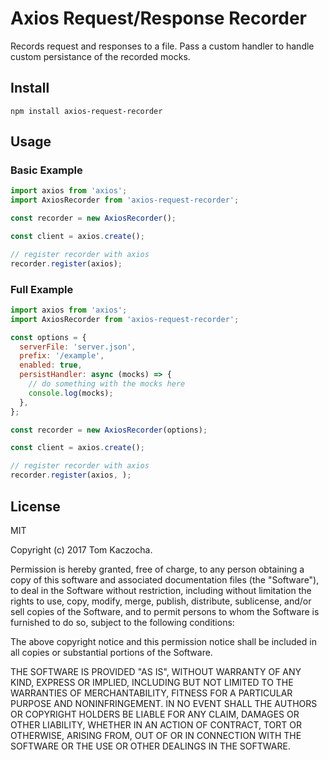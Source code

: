 # Axios Request/Response Recorder

Records request and responses to a file. Pass a custom handler to handle custom persistance of the recorded mocks.

## Install

```shell
npm install axios-request-recorder
```

## Usage

### Basic Example

```javascript
import axios from 'axios';
import AxiosRecorder from 'axios-request-recorder';

const recorder = new AxiosRecorder();

const client = axios.create();

// register recorder with axios
recorder.register(axios);
```

### Full Example

```javascript
import axios from 'axios';
import AxiosRecorder from 'axios-request-recorder';

const options = {
  serverFile: 'server.json',
  prefix: '/example',
  enabled: true,
  persistHandler: async (mocks) => {
    // do something with the mocks here
    console.log(mocks);
  },
};

const recorder = new AxiosRecorder(options);

const client = axios.create();

// register recorder with axios
recorder.register(axios, );
```

## License

MIT

Copyright (c) 2017 Tom Kaczocha.

Permission is hereby granted, free of charge, to any person obtaining a copy
of this software and associated documentation files (the "Software"), to deal
in the Software without restriction, including without limitation the rights
to use, copy, modify, merge, publish, distribute, sublicense, and/or sell
copies of the Software, and to permit persons to whom the Software is
furnished to do so, subject to the following conditions:

The above copyright notice and this permission notice shall be included in
all copies or substantial portions of the Software.

THE SOFTWARE IS PROVIDED "AS IS", WITHOUT WARRANTY OF ANY KIND, EXPRESS OR
IMPLIED, INCLUDING BUT NOT LIMITED TO THE WARRANTIES OF MERCHANTABILITY,
FITNESS FOR A PARTICULAR PURPOSE AND NONINFRINGEMENT. IN NO EVENT SHALL THE
AUTHORS OR COPYRIGHT HOLDERS BE LIABLE FOR ANY CLAIM, DAMAGES OR OTHER
LIABILITY, WHETHER IN AN ACTION OF CONTRACT, TORT OR OTHERWISE, ARISING FROM,
OUT OF OR IN CONNECTION WITH THE SOFTWARE OR THE USE OR OTHER DEALINGS IN
THE SOFTWARE.
